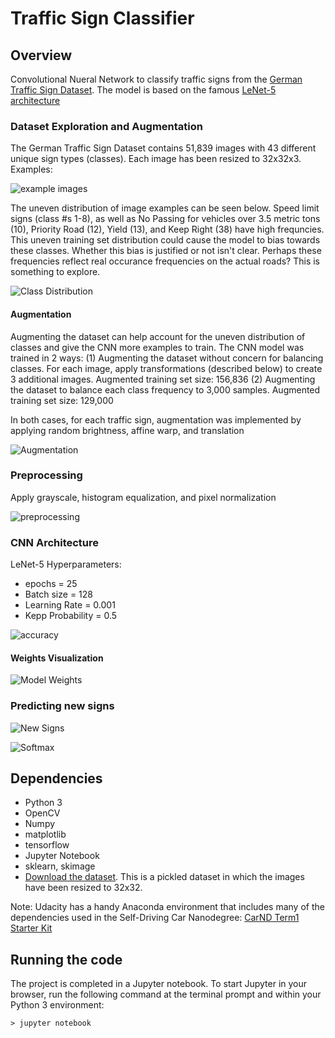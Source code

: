 # Traffic Sign Classifier

## Overview
Convolutional Nueral Network to classify traffic signs from the [German Traffic Sign Dataset](http://benchmark.ini.rub.de/?section=gtsrb&subsection=dataset). The model is based on the famous [LeNet-5 architecture](http://yann.lecun.com/exdb/lenet/)

### Dataset Exploration and Augmentation
The German Traffic Sign Dataset contains 51,839 images with 43 different unique sign types (classes). Each image has been resized to 32x32x3. Examples:

![example images](examples.png)

The uneven distribution of image examples can be seen below. Speed limit signs (class #s 1-8), as well as No Passing for vehicles over 3.5 metric tons (10), Priority Road (12), Yield (13), and Keep Right (38) have high frequncies. This uneven training set distribution could cause the model to bias towards these classes. Whether this bias is justified or not isn't clear. Perhaps these frequencies reflect real occurance frequencies on the actual roads? This is something to explore.

![Class Distribution](distribution.png)

#### Augmentation
Augmenting the dataset can help account for the uneven distribution of classes and give the CNN more examples to train. The CNN model was trained in 2 ways: (1) Augmenting the dataset without concern for balancing classes. For each image, apply transformations (described below) to create 3 additional images. Augmented training set size: 156,836 (2) Augmenting the dataset to balance each class frequency to 3,000 samples. Augmented training set size: 129,000

In both cases, for each traffic sign, augmentation was implemented by applying random brightness, affine warp, and translation

![Augmentation](augmentation.png)

### Preprocessing
Apply grayscale, histogram equalization, and pixel normalization 

![preprocessing](preprocessing.png)

### CNN Architecture
LeNet-5
Hyperparameters:
* epochs = 25
* Batch size = 128
* Learning Rate = 0.001
* Kepp Probability = 0.5

![accuracy](accuracy.png)


#### Weights Visualization

![Model Weights](weights.png)

### Predicting new signs

![New Signs](new_signs.png)

![Softmax](softmax.png)




## Dependencies

* Python 3
* OpenCV
* Numpy
* matplotlib
* tensorflow
* Jupyter Notebook
* sklearn, skimage
* [Download the dataset](https://d17h27t6h515a5.cloudfront.net/topher/2016/November/581faac4_traffic-signs-data/traffic-signs-data.zip). This is a pickled dataset in which the images have been resized to 32x32.

Note: Udacity has a handy Anaconda environment that includes many of the dependencies used in the Self-Driving Car Nanodegree: [CarND Term1 Starter Kit](https://github.com/udacity/CarND-Term1-Starter-Kit/blob/master/README.md)

## Running the code 
The project is completed in a Jupyter notebook. 
To start Jupyter in your browser, run the following command at the terminal prompt and within your Python 3 environment:

`> jupyter notebook`

